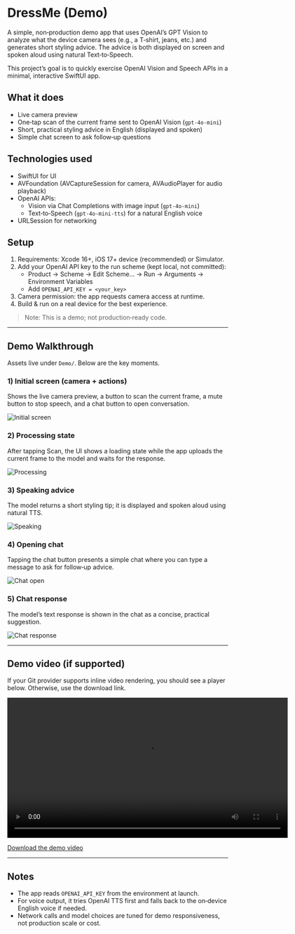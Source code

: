 # DressMe (Demo)

A simple, non‑production demo app that uses OpenAI’s GPT Vision to analyze what the device camera sees (e.g., a T‑shirt, jeans, etc.) and generates short styling advice. The advice is both displayed on screen and spoken aloud using natural Text‑to‑Speech.

This project’s goal is to quickly exercise OpenAI Vision and Speech APIs in a minimal, interactive SwiftUI app.

## What it does

- Live camera preview
- One‑tap scan of the current frame sent to OpenAI Vision (`gpt-4o-mini`)
- Short, practical styling advice in English (displayed and spoken)
- Simple chat screen to ask follow‑up questions

## Technologies used

- SwiftUI for UI
- AVFoundation (AVCaptureSession for camera, AVAudioPlayer for audio playback)
- OpenAI APIs:
  - Vision via Chat Completions with image input (`gpt-4o-mini`)
  - Text‑to‑Speech (`gpt-4o-mini-tts`) for a natural English voice
- URLSession for networking

## Setup

1. Requirements: Xcode 16+, iOS 17+ device (recommended) or Simulator.
2. Add your OpenAI API key to the run scheme (kept local, not committed):
   - Product → Scheme → Edit Scheme… → Run → Arguments → Environment Variables
   - Add `OPENAI_API_KEY = <your_key>`
3. Camera permission: the app requests camera access at runtime.
4. Build & run on a real device for the best experience.

> Note: This is a demo; not production‑ready code.

---

## Demo Walkthrough

Assets live under `Demo/`. Below are the key moments.

### 1) Initial screen (camera + actions)

Shows the live camera preview, a button to scan the current frame, a mute button to stop speech, and a chat button to open conversation.

![Initial screen](./Demo/pre_scan.jpg)

### 2) Processing state

After tapping Scan, the UI shows a loading state while the app uploads the current frame to the model and waits for the response.

![Processing](./Demo/processing.jpg)

### 3) Speaking advice

The model returns a short styling tip; it is displayed and spoken aloud using natural TTS.

![Speaking](./Demo/speaking.jpg)

### 4) Opening chat

Tapping the chat button presents a simple chat where you can type a message to ask for follow‑up advice.

![Chat open](./Demo/chatting.jpg)

### 5) Chat response

The model’s text response is shown in the chat as a concise, practical suggestion.

![Chat response](./Demo/chat_response.jpg)

---

## Demo video (if supported)

If your Git provider supports inline video rendering, you should see a player below. Otherwise, use the download link.

<video src="./Demo/demo_video.mov" controls width="640">
  Your browser does not support the video tag. You can download the video below.
</video>

[Download the demo video](./Demo/demo_video.mov)

---

## Notes

- The app reads `OPENAI_API_KEY` from the environment at launch.
- For voice output, it tries OpenAI TTS first and falls back to the on‑device English voice if needed.
- Network calls and model choices are tuned for demo responsiveness, not production scale or cost.
